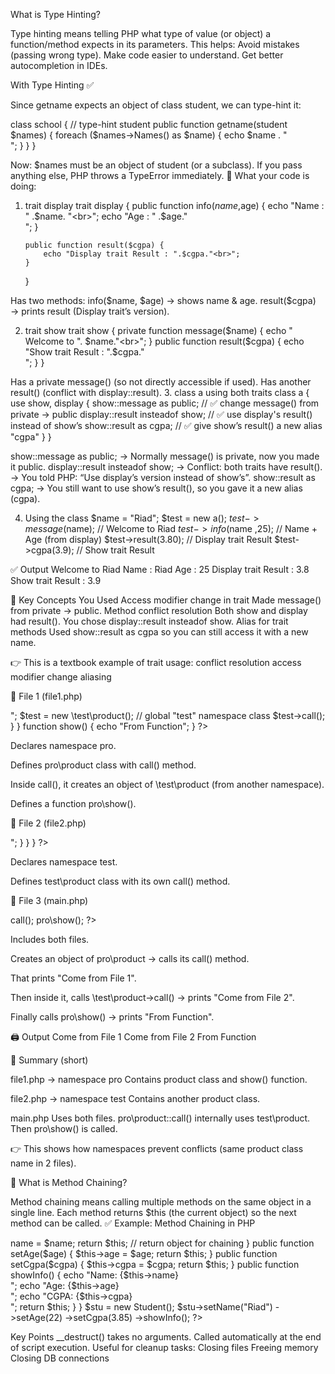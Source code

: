 What is Type Hinting?

Type hinting means telling PHP what type of value (or object) a function/method expects in its parameters.
This helps:
Avoid mistakes (passing wrong type).
Make code easier to understand.
Get better autocompletion in IDEs.

With Type Hinting ✅

Since getname expects an object of class student, we can type-hint it:

class school {
// type-hint student
public function getname(student $names) 
    {
        foreach ($names->Names() as $name) {
echo $name . "<br>";
}
}
}

Now:
$names must be an object of student (or a subclass).
If you pass anything else, PHP throws a TypeError immediately.
🔎 What your code is doing:

1.  trait display
    trait display {
    public function info($name,$age) {
    echo "Name : " .$name. "<br>";
        echo "Age : " .$age."<br>";
    }

        public function result($cgpa) {
            echo "Display trait Result : ".$cgpa."<br>";
        }

    }

Has two methods:
info($name, $age) → shows name & age.
result($cgpa) → prints result (Display trait’s version).

2. trait show
   trait show {
   private function message($name) {
        echo " Welcome to ". $name."<br>";
    }
    public function result($cgpa) {
   echo "Show trait Result : ".$cgpa."<br>";
   }
   }

Has a private message() (so not directly accessible if used).
Has another result() (conflict with display::result). 3. class a using both traits
class a {
use show, display {
show::message as public; // ✅ change message() from private → public
display::result insteadof show; // ✅ use display's result() instead of show’s
show::result as cgpa; // ✅ give show’s result() a new alias "cgpa"
}
}

show::message as public;
→ Normally message() is private, now you made it public.
display::result insteadof show;
→ Conflict: both traits have result().
→ You told PHP: “Use display’s version instead of show’s”.
show::result as cgpa;
→ You still want to use show’s result(), so you gave it a new alias (cgpa).

4. Using the class
   $name = "Riad";
$test = new a();
   $test->message($name); // Welcome to Riad
   $test->info($name ,25); // Name + Age (from display)
   $test->result(3.80);          // Display trait Result
$test->cgpa(3.9); // Show trait Result

✅ Output
Welcome to Riad
Name : Riad
Age : 25
Display trait Result : 3.8
Show trait Result : 3.9

🧠 Key Concepts You Used
Access modifier change in trait
Made message() from private → public.
Method conflict resolution
Both show and display had result().
You chose display::result insteadof show.
Alias for trait methods
Used show::result as cgpa so you can still access it with a new name.

👉 This is a textbook example of trait usage:
conflict resolution
access modifier change
aliasing

📂 File 1 (file1.php)

<?php
namespace pro;

class product {
    public function call() {
        echo "Come from File 1<br>";
        $test = new \test\product(); // global "test" namespace class
        $test->call();
    } 
}

function show() {
    echo "From Function";
}
?>

Declares namespace pro.

Defines pro\product class with call() method.

Inside call(), it creates an object of \test\product (from another namespace).

Defines a function pro\show().

📂 File 2 (file2.php)

<?php
namespace test {
    class product {
        public function call() {
            echo "Come from File 2 <br>";
        } 
    }
}
?>

Declares namespace test.

Defines test\product class with its own call() method.

📂 File 3 (main.php)

<?php
require 'file1.php';
require 'file2.php';

$obj = new pro\product();
$obj->call();

pro\show();
?>

Includes both files.

Creates an object of pro\product → calls its call() method.

That prints "Come from File 1".

Then inside it, calls \test\product->call() → prints "Come from File 2".

Finally calls pro\show() → prints "From Function".

🖨️ Output
Come from File 1
Come from File 2
From Function

🔑 Summary (short)

file1.php → namespace pro
Contains product class and show() function.

file2.php → namespace test
Contains another product class.

main.php
Uses both files.
pro\product::call() internally uses test\product.
Then pro\show() is called.

👉 This shows how namespaces prevent conflicts (same product class name in 2 files).

🔎 What is Method Chaining?

Method chaining means calling multiple methods on the same object in a single line.
Each method returns $this (the current object) so the next method can be called.
✅ Example: Method Chaining in PHP

<?php
class Student {
    private $name;
    private $age;
    private $cgpa;

    public function setName($name) {
        $this->name = $name;
        return $this; // return object for chaining
    }

    public function setAge($age) {
        $this->age = $age;
        return $this;
    }

    public function setCgpa($cgpa) {
        $this->cgpa = $cgpa;
        return $this;
    }

    public function showInfo() {
        echo "Name: {$this->name}<br>";
        echo "Age: {$this->age}<br>";
        echo "CGPA: {$this->cgpa}<br>";
        return $this;
    }
}

$stu = new Student();
$stu->setName("Riad")
    ->setAge(22)
    ->setCgpa(3.85)
    ->showInfo();
?>

Key Points
\_\_destruct() takes no arguments.
Called automatically at the end of script execution.
Useful for cleanup tasks:
Closing files
Freeing memory
Closing DB connections
